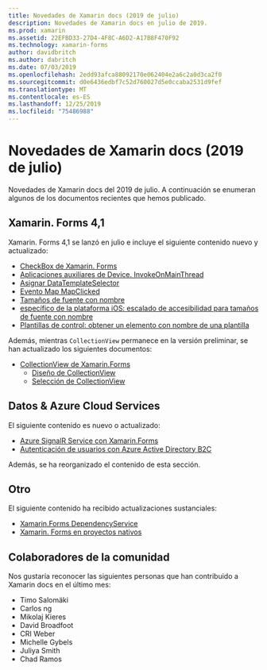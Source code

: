 ```yaml
---
title: Novedades de Xamarin docs (2019 de julio)
description: Novedades de Xamarin docs en julio de 2019.
ms.prod: xamarin
ms.assetid: 22EFBD33-27D4-4F8C-A6D2-A17B8F470F92
ms.technology: xamarin-forms
author: davidbritch
ms.author: dabritch
ms.date: 07/03/2019
ms.openlocfilehash: 2edd93afca88092170e062404e2a6c2a0d3ca2f0
ms.sourcegitcommit: d0e6436edbf7c52d760027d5e0ccaba2531d9fef
ms.translationtype: MT
ms.contentlocale: es-ES
ms.lasthandoff: 12/25/2019
ms.locfileid: "75486988"
---
```

# <a name="xamarin-docs-whats-new-july-2019"></a>Novedades de Xamarin docs (2019 de julio)

Novedades de Xamarin docs del 2019 de julio. A continuación se enumeran algunos de los documentos recientes que hemos publicado.

## <a name="xamarinforms-41"></a>Xamarin. Forms 4,1

Xamarin. Forms 4,1 se lanzó en julio e incluye el siguiente contenido nuevo y actualizado:

- [CheckBox de Xamarin. Forms](https://docs.microsoft.com/xamarin/xamarin-forms/user-interface/checkbox)
- [Aplicaciones auxiliares de Device. InvokeOnMainThread](https://docs.microsoft.com/xamarin/xamarin-forms/platform/device#interact-with-the-ui-from-background-threads)
- [Asignar DataTemplateSelector](https://docs.microsoft.com/xamarin/xamarin-forms/user-interface/map#choose-item-appearance-at-runtime)
- [Evento Map MapClicked](https://docs.microsoft.com/xamarin/xamarin-forms/user-interface/map#map-clicks)
- [Tamaños de fuente con nombre](https://docs.microsoft.com/xamarin/xamarin-forms/user-interface/text/fonts#named-font-sizes)
- [específico de la plataforma iOS: escalado de accesibilidad para tamaños de fuente con nombre](https://docs.microsoft.com/xamarin/xamarin-forms/platform/ios/named-font-size-scaling)
- [Plantillas de control: obtener un elemento con nombre de una plantilla](https://docs.microsoft.com/xamarin/xamarin-forms/app-fundamentals/templates/control-templates/creating#get-a-named-element-from-a-template)

Además, mientras `CollectionView` permanece en la versión preliminar, se han actualizado los siguientes documentos:

- [CollectionView de Xamarin.Forms](~/xamarin-forms/user-interface/collectionview/index.md)
  - [Diseño de CollectionView](~/xamarin-forms/user-interface/collectionview/layout.md)
  - [Selección de CollectionView](~/xamarin-forms/user-interface/collectionview/selection.md)

## <a name="data--azure-cloud-services"></a>Datos & Azure Cloud Services

El siguiente contenido es nuevo o actualizado:

- [Azure SignalR Service con Xamarin.Forms](https://docs.microsoft.com/xamarin/xamarin-forms/data-cloud/serverless/azure-signalr)
- [Autenticación de usuarios con Azure Active Directory B2C](~/xamarin-forms/data-cloud/authentication/azure-ad-b2c.md)

Además, se ha reorganizado el contenido de esta sección.

## <a name="other"></a>Otro

El siguiente contenido ha recibido actualizaciones sustanciales:

- [Xamarin.Forms DependencyService](https://docs.microsoft.com/xamarin/xamarin-forms/app-fundamentals/dependency-service/)
- [Xamarin. Forms en proyectos nativos](https://docs.microsoft.com/xamarin/xamarin-forms/platform/native-forms)

## <a name="community-contributors"></a>Colaboradores de la comunidad

Nos gustaría reconocer las siguientes personas que han contribuido a Xamarin docs en el último mes:

- Timo Salomäki
- Carlos ng
- Mikolaj Kieres
- David Broadfoot
- CRI Weber
- Michelle Gybels
- Juliya Smith
- Chad Ramos
